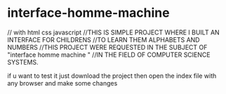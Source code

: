 # interface-homme-machine
// with html css javascript
//THIS IS SIMPLE PROJECT WHERE I BUILT AN INTERFACE FOR CHILDRENS 
//TO LEARN THEM ALPHABETS AND NUMBERS
//THIS PROJECT WERE REQUESTED IN THE SUBJECT OF "interface homme machine "
//IN THE FIELD OF COMPUTER SCIENCE SYSTEMS.



if u want to test it just download the project then open the index file with any browser
and make some changes
